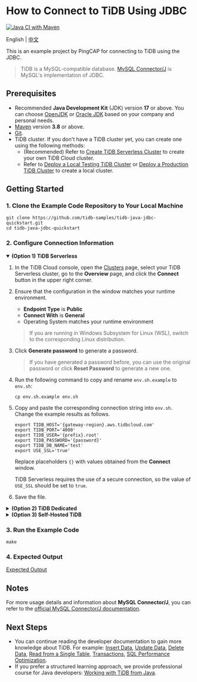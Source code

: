 # How to Connect to TiDB Using JDBC

[![Java CI with Maven](https://github.com/tidb-samples/tidb-java-jdbc-quickstart/actions/workflows/maven.yml/badge.svg)](https://github.com/tidb-samples/tidb-java-jdbc-quickstart/actions/workflows/maven.yml)

English | [中文](/README-zh.md)

This is an example project by PingCAP for connecting to TiDB using the JDBC.

> TiDB is a MySQL-compatible database. [MySQL Connector/J](https://dev.mysql.com/downloads/connector/j/) is MySQL's implementation of JDBC.

## Prerequisites

- Recommended **Java Development Kit** (JDK) version **17** or above. You can choose [OpenJDK](https://openjdk.org/) or [Oracle JDK](https://www.oracle.com/hk/java/technologies/downloads/) based on your company and personal needs.
- [Maven](https://maven.apache.org/install.html) version **3.8** or above.
- [Git](https://git-scm.com/downloads).
- TiDB cluster. If you don't have a TiDB cluster yet, you can create one using the following methods:
  - (Recommended) Refer to [Create TiDB Serverless Cluster](https://docs.pingcap.com/tidbcloud/dev-guide-build-cluster-in-cloud) to create your own TiDB Cloud cluster.
  - Refer to [Deploy a Local Testing TiDB Cluster](https://docs.pingcap.com/tidb/stable/quick-start-with-tidb#deploy-a-local-testing-cluster) or [Deploy a Production TiDB Cluster](https://docs.pingcap.com/tidb/stable/production-deployment-using-tiup) to create a local cluster.

## Getting Started

### 1. Clone the Example Code Repository to Your Local Machine

```shell
git clone https://github.com/tidb-samples/tidb-java-jdbc-quickstart.git
cd tidb-java-jdbc-quickstart
```

### 2. Configure Connection Information

<details open>
<summary><b>(Option 1) TiDB Serverless</b></summary>

1. In the TiDB Cloud console, open the [Clusters](https://tidbcloud.com/console/clusters) page, select your TiDB Serverless cluster, go to the **Overview** page, and click the **Connect** button in the upper right corner.
2. Ensure that the configuration in the window matches your runtime environment.
    - **Endpoint Type** is **Public**
    - **Connect With** is **General**
    - Operating System matches your runtime environment
    > If you are running in Windows Subsystem for Linux (WSL), switch to the corresponding Linux distribution.
3. Click **Generate password** to generate a password.
    > If you have generated a password before, you can use the original password or click **Reset Password** to generate a new one.
4. Run the following command to copy and rename `env.sh.example` to `env.sh`:

    ```shell
    cp env.sh.example env.sh
    ```

5. Copy and paste the corresponding connection string into `env.sh`. Change the example results as follows.

    ```shell
    export TIDB_HOST='{gateway-region}.aws.tidbcloud.com'
    export TIDB_PORT='4000'
    export TIDB_USER='{prefix}.root'
    export TIDB_PASSWORD='{password}'
    export TIDB_DB_NAME='test'
    export USE_SSL='true'
    ```

    Replace placeholders `{}` with values obtained from the **Connect** window.

    TiDB Serverless requires the use of a secure connection, so the value of `USE_SSL` should be set to `true`.

6. Save the file.

</details>

<details>

<summary><b>(Option 2) TiDB Dedicated</b></summary>

1. In the TiDB Cloud Web Console, select your TiDB Dedicated cluster, go to the **Overview** page, click the **Connect** button in the upper right corner. Click **Allow Access from Anywhere**.
    > For more configuration details, refer to [TiDB Dedicated Standard Connection Guide](https://docs.pingcap.com/tidbcloud/connect-via-standard-connection).

2. Run the following command to copy and rename `env.sh.example` to `env.sh`:

    ```shell
    cp env.sh.example env.sh
    ```

3. Copy and paste the corresponding connection string into `env.sh`. Change the example results as follows.

    ```shell
    export TIDB_HOST='{host}.clusters.tidb-cloud.com'
    export TIDB_PORT='4000'
    export TIDB_USER='{prefix}.root'
    export TIDB_PASSWORD='{password}'
    export TIDB_DB_NAME='test'
    export USE_SSL='false'
    ```

    Replace placeholders `{}` with values obtained from the **Connect** window, and configure the certificate path downloaded in previous steps.

4. Save the file.

</details>

<details>
<summary><b>(Option 3) Self-Hosted TiDB</b></summary>

1. Run the following command to copy and rename `env.sh.example` to `env.sh`:

    ```shell
    cp env.sh.example env.sh
    ```

2. Copy and paste the corresponding connection string into `env.sh`. Change the example results as follows.

    ```shell
    export TIDB_HOST='{tidb_server_host}'
    export TIDB_PORT='4000'
    export TIDB_USER='root'
    export TIDB_PASSWORD='{password}'
    export TIDB_DB_NAME='test'
    export USE_SSL='false'
    ```

    Replace placeholders `{}` with values corresponding to your TiDB setup. If you are running TiDB on your local machine, the default Host address is `127.0.0.1`, and the password is empty.

3. Save the file.

</details>

### 3. Run the Example Code

```shell
make
```

### 4. Expected Output

[Expected Output](/Expected-Output.txt)

## Notes

For more usage details and information about **MySQL Connector/J**, you can refer to the [official MySQL Connector/J documentation](https://dev.mysql.com/doc/connector-j/8.1/en/).

## Next Steps

- You can continue reading the developer documentation to gain more knowledge about TiDB. For example: [Insert Data](https://docs.pingcap.com/tidb/stable/dev-guide-insert-data), [Update Data](https://docs.pingcap.com/tidb/stable/dev-guide-update-data), [Delete Data](https://docs.pingcap.com/tidb/stable/dev-guide-delete-data), [Read from a Single Table](https://docs.pingcap.com/tidb/stable/dev-guide-get-data-from-single-table), [Transactions](https://docs.pingcap.com/tidb/stable/dev-guide-transaction-overview), [SQL Performance Optimization](https://docs.pingcap.com/tidb/stable/dev-guide-optimize-sql-overview).
- If you prefer a structured learning approach, we provide professional course for Java developers: [Working with TiDB from Java](https://eng.edu.pingcap.com/catalog/info/id:212).
